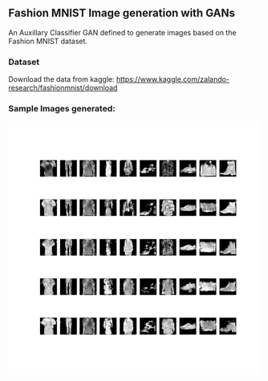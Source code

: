 ## Fashion MNIST Image generation with GANs
An Auxillary Classifier GAN defined to generate images based on the Fashion MNIST dataset.

### Dataset
Download the data from kaggle: https://www.kaggle.com/zalando-research/fashionmnist/download

### Sample Images generated:
![](https://github.com/yashprakash13/Fashion-MNIST-Image-generation-with-GANs/blob/master/0.png)
